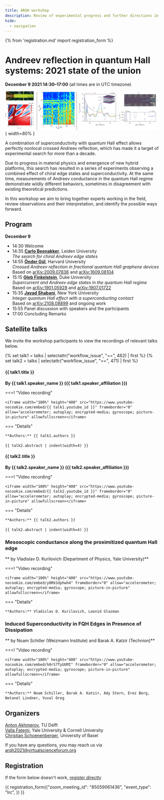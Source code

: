 ```yaml
---
title: ARQH workshop
description: Review of experimental progress and further directions in search of Andreev reflection in quantum Hall systems
hide:
  - navigation
---
```

{% from 'registration.md' import registration_form %}
# Andreev reflection in quantum Hall systems: 2021 state of the union 
**<time data-format="MMMM D YYYY H:mm" datetime="2021-12-09T14:30:00+00:00">December 9 2021 14:30</time>–<time data-format="H:mm" datetime="2021-12-09T17:00:00+00:00">17:00</time>** (all times are in <span id="timezone">UTC</span> timezone)

![Collage of Andreev quantum Hall systems](media/arqh_collage.svg){ width=80% }

A combination of superconductivity with quantum Hall effect allows perfectly nonlocal crossed Andreev reflection, which has made it a target of experimental search for more than a decade.

Due to progress in material physics and emergence of new hybrid platforms, this search has resulted in a series of
experiments observing a combined effect of chiral edge states and superconductivity.
At the same time, measurements of Andreev conductance in the quantum Hall regime demonstrate wildly different behaviors,
sometimes in disagreement with existing theoretical predictions.

In this workshop we aim to bring together experts working in the field, review observations and their interpretation, and identify the possible ways forward.

## Program

**<time data-format="MMMM D" datetime="2021-12-09T14:30:00+00:00">December 9</time>**

- <time data-format="H:mm" datetime="2021-12-09T14:30:00+00:00">14:30</time> Welcome
- <time data-format="H:mm" datetime="2021-12-09T14:35:00+00:00">14:35</time>    [**Carlo Beenakker**](https://www.lorentz.leidenuniv.nl/beenakker/), Leiden University  
    *The search for chiral Andreev edge states*  
- <time data-format="H:mm" datetime="2021-12-09T14:55:00+00:00">14:55</time>    [**Önder Gül**](https://kim.physics.harvard.edu/people/onder-gul), Harvard University  
    *Crossed Andreev reflection in fractional quantum Hall graphene devices*    
    Based on [arXiv:2009.07836](https://arxiv.org/abs/2009.07836) and [arXiv:1609.08104](https://arxiv.org/abs/1609.08104)   
- <time data-format="H:mm" datetime="2021-12-09T15:15:00+00:00">15:15</time>    [**Gleb Finkelstein**](http://webhome.phy.duke.edu/~gleb/), Duke University  
    *Supercurrent and Andreev edge states in the quantum Hall regime*    
    Based on [arXiv:1901.05928](https://arxiv.org/abs/1901.05928) and [arXiv:1907.01722](https://arxiv.org/abs/1907.01722)   
- <time data-format="H:mm" datetime="2021-12-09T15:35:00+00:00">15:35</time>    [**Javad Shabani**](https://wp.nyu.edu/shabanilab/), New York University  
    *Integer quantum Hall effect with a superconducting contact*    
    Based on [arXiv:2108.08899](https://arxiv.org/abs/2108.08899) and ongoing work
- <time data-format="H:mm" datetime="2021-12-09T15:55:00+00:00">15:55</time> Panel discussion with speakers and the participants
- <time data-format="H:mm" datetime="2021-12-09T17:00:00+00:00">17:00</time> Concluding Remarks

## Satellite talks

We invite the workshop participants to view the recordings of relevant talks below.

{% set talk1 = talks | selectattr("workflow_issue", "==", 462) | first %}
{% set talk2 = talks | selectattr("workflow_issue", "==", 471) | first %}

#### {{ talk1.title }}
**By {{ talk1.speaker_name }} ({{ talk1.speaker_affiliation }})**

===! "Video recording"

    <iframe width="100%" height="400" src="https://www.youtube-nocookie.com/embed/{{ talk1.youtube_id }}" frameborder="0" allow="accelerometer; autoplay; encrypted-media; gyroscope; picture-in-picture" allowfullscreen></iframe>

=== "Details"

    **Authors:** {{ talk1.authors }}  

    {{ talk2.abstract | indent(width=4) }}

#### {{ talk2.title }}
**By {{ talk2.speaker_name }} ({{ talk2.speaker_affiliation }})**

===! "Video recording"

    <iframe width="100%" height="400" src="https://www.youtube-nocookie.com/embed/{{ talk2.youtube_id }}" frameborder="0" allow="accelerometer; autoplay; encrypted-media; gyroscope; picture-in-picture" allowfullscreen></iframe>

=== "Details"

    **Authors:** {{ talk2.authors }}  

    {{ talk2.abstract | indent(width=4) }}


### Mesoscopic conductance along the proximitized quantum Hall edge
** by Vladislav D. Kurilovich (Department of Physics, Yale University)**

===! "Video recording"

    <iframe width="100%" height="400" src="https://www.youtube-nocookie.com/embed/y0RkSdphwh4" frameborder="0" allow="accelerometer; autoplay; encrypted-media; gyroscope; picture-in-picture" allowfullscreen></iframe>

=== "Details"

    **Authors:** Vladislav D. Kurilovich, Leonid Glazman

### Induced Superconductivity in FQH Edges in Presence of Dissipation
** by Noam Schiller (Weizmann Institute) and Barak A. Katzir (Technion)**

===! "Video recording"

    <iframe width="100%" height="400" src="https://www.youtube-nocookie.com/embed/h0rS7TyUUMI" frameborder="0" allow="accelerometer; autoplay; encrypted-media; gyroscope; picture-in-picture" allowfullscreen></iframe>

=== "Details"

    **Authors:** Noam Schiller, Barak A. Katzir, Ady Stern, Erez Berg, Netanel Lindner, Yuval Oreg

## Organizers

[Anton Akhmerov](https://antonakhmerov.org/), TU Delft  
[Valla Fatemi](https://fatemilab.aep.cornell.edu/), Yale University & Cornell University  
[Christian Schoenenberger](https://nanoelectronics.unibas.ch/), University of Basel

If you have any questions, you may reach us via arqh2021@virtualscienceforum.org

## Registration

If the form below doesn't work, [register directly](https://virtualscienceforum-org.zoom.us/meeting/register/tZEtcuCoqDouGdLJm2C58iiI86McJMYmmC3h)

{{ registration_form({"zoom_meeting_id": "85059061436", "event_type": "lrc", }) }}
